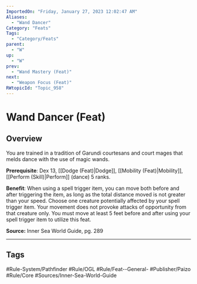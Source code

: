 ```yaml
---
ImportedOn: "Friday, January 27, 2023 12:02:47 AM"
Aliases:
  - "Wand Dancer"
Category: "Feats"
Tags:
  - "Category/Feats"
parent:
  - "W"
up:
  - "W"
prev:
  - "Wand Mastery (Feat)"
next:
  - "Weapon Focus (Feat)"
RWtopicId: "Topic_958"
---
```

# Wand Dancer (Feat)
## Overview
You are trained in a tradition of Garundi courtesans and court mages that melds dance with the use of magic wands.

**Prerequisite**: Dex 13, [[Dodge (Feat)|Dodge]], [[Mobility (Feat)|Mobility]], [[Perform (Skill)|Perform]] (dance) 5 ranks.

**Benefit**: When using a spell trigger item, you can move both before and after triggering the item, as long as the total distance moved is not greater than your speed. Choose one creature potentially affected by your spell trigger item. Your movement does not provoke attacks of opportunity from that creature only. You must move at least 5 feet before and after using your spell trigger item to utilize this feat.

**Source:** Inner Sea World Guide, pg. 289


---
## Tags
#Rule-System/Pathfinder #Rule/OGL #Rule/Feat--General- #Publisher/Paizo #Rule/Core #Sources/Inner-Sea-World-Guide

